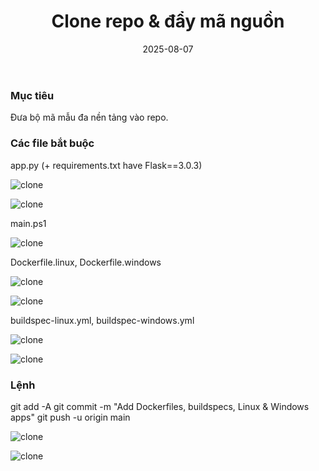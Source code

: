 ﻿---
title : "Clone repo & đẩy mã nguồn"
date: 2025-08-07
weight : 2 
chapter : false
pre : " <b> 2. </b> "
---
### Mục tiêu
Đưa bộ mã mẫu đa nền tảng vào repo.

### Các file bắt buộc
app.py (+ requirements.txt have Flask==3.0.3)

![clone](/ThuanWS/images/2-Clonerepo&pushsource/apppyfile.png) 

![clone](/ThuanWS/images/2-Clonerepo&pushsource/requirementtxt.png) 

main.ps1 

![clone](/ThuanWS/images/2-Clonerepo&pushsource/mainps1.png) 

Dockerfile.linux, Dockerfile.windows

![clone](/ThuanWS/images/2-Clonerepo&pushsource/dockerfilelinux.png) 

![clone](/ThuanWS/images/2-Clonerepo&pushsource/docketfilewindows.png) 

buildspec-linux.yml, buildspec-windows.yml

![clone](/ThuanWS/images/2-Clonerepo&pushsource/buildspeclinux.png) 

![clone](/ThuanWS/images/2-Clonerepo&pushsource/buildspecwindows.png) 

### Lệnh

git add -A
git commit -m "Add Dockerfiles, buildspecs, Linux & Windows apps"
git push -u origin main

![clone](/ThuanWS/images/2-Clonerepo&pushsource/gitpush.png)

![clone](/ThuanWS/images/2-Clonerepo&pushsource/pushfinish.png)